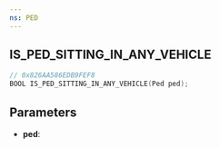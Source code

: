 ```yaml
---
ns: PED
---
```

## IS_PED_SITTING_IN_ANY_VEHICLE

```c
// 0x826AA586EDB9FEF8
BOOL IS_PED_SITTING_IN_ANY_VEHICLE(Ped ped);
```

## Parameters
* **ped**:
